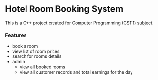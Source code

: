 # Hotel Room Booking System

This is a C++ project created for Computer Programming (CS111) subject.

### Features
- book a room
- view list of room prices
- search for rooms details
- admin
  - view all booked rooms
  - view all customer records and total earnings for the day

